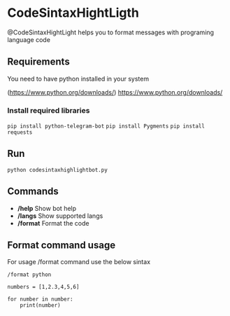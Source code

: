 # CodeSintaxHightLigth

@CodeSintaxHightLight helps you to format messages with programing language code

## Requirements

You need to have python installed in your system

(https://www.python.org/downloads/) https://www.python.org/downloads/

### Install required libraries

`pip install python-telegram-bot`
`pip install Pygments`
`pip install requests`

## Run

`python codesintaxhighlightbot.py`

## Commands

- **/help** Show bot help
- **/langs** Show supported langs
- **/format** Format the code

## Format command usage

For usage /format command use the below sintax

```
/format python

numbers = [1,2.3,4,5,6]

for number in number:
	print(number)
```